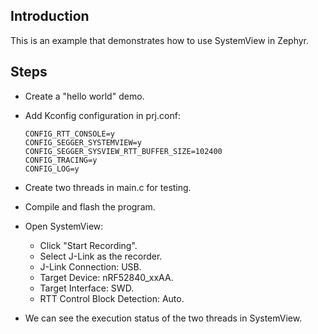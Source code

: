 ## Introduction
This is an example that demonstrates how to use SystemView in Zephyr.

## Steps
* Create a "hello world" demo.

* Add Kconfig configuration in prj.conf:
    ```
    CONFIG_RTT_CONSOLE=y
    CONFIG_SEGGER_SYSTEMVIEW=y
    CONFIG_SEGGER_SYSVIEW_RTT_BUFFER_SIZE=102400
    CONFIG_TRACING=y
    CONFIG_LOG=y
    ```

* Create two threads in main.c for testing.

* Compile and flash the program.

* Open SystemView:
  * Click "Start Recording".
  * Select J-Link as the recorder.
  * J-Link Connection: USB.
  * Target Device: nRF52840_xxAA.
  * Target Interface: SWD.
  * RTT Control Block Detection: Auto.

* We can see the execution status of the two threads in SystemView.